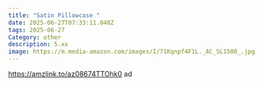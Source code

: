 ```yaml
---
title: "Satin Pillowcase "
date: 2025-06-27T07:33:11.048Z
tags: 2025-06-27
Category: other
description: 5.xx
image: https://m.media-amazon.com/images/I/71Kqnpf4F1L._AC_SL1500_.jpg
---
```

https://amzlink.to/az08674TTOhk0 ad